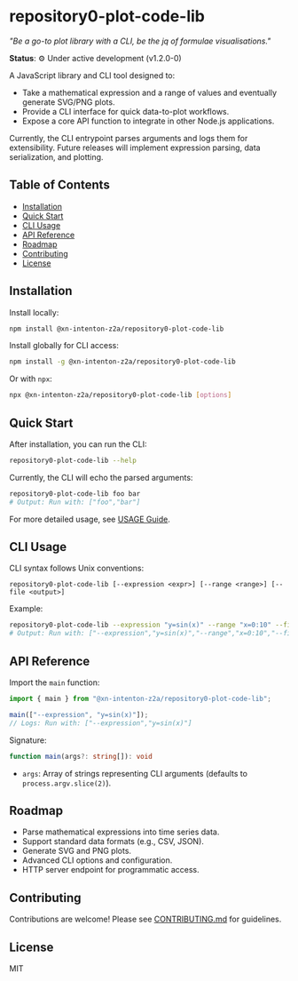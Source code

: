 # repository0-plot-code-lib

_"Be a go-to plot library with a CLI, be the jq of formulae visualisations."_

**Status**: ⚙️ Under active development (v1.2.0-0)

A JavaScript library and CLI tool designed to:
- Take a mathematical expression and a range of values and eventually generate SVG/PNG plots.
- Provide a CLI interface for quick data-to-plot workflows.
- Expose a core API function to integrate in other Node.js applications.

Currently, the CLI entrypoint parses arguments and logs them for extensibility. Future releases will implement expression parsing, data serialization, and plotting.

## Table of Contents

- [Installation](#installation)
- [Quick Start](#quick-start)
- [CLI Usage](#cli-usage)
- [API Reference](#api-reference)
- [Roadmap](#roadmap)
- [Contributing](#contributing)
- [License](#license)

## Installation

Install locally:
```bash
npm install @xn-intenton-z2a/repository0-plot-code-lib
```

Install globally for CLI access:
```bash
npm install -g @xn-intenton-z2a/repository0-plot-code-lib
```

Or with `npx`:
```bash
npx @xn-intenton-z2a/repository0-plot-code-lib [options]
```

## Quick Start

After installation, you can run the CLI:
```bash
repository0-plot-code-lib --help
```

Currently, the CLI will echo the parsed arguments:
```bash
repository0-plot-code-lib foo bar
# Output: Run with: ["foo","bar"]
```

For more detailed usage, see [USAGE Guide](docs/USAGE.md).

## CLI Usage

CLI syntax follows Unix conventions:
```
repository0-plot-code-lib [--expression <expr>] [--range <range>] [--file <output>]
```

Example:
```bash
repository0-plot-code-lib --expression "y=sin(x)" --range "x=0:10" --file output.svg
# Output: Run with: ["--expression","y=sin(x)","--range","x=0:10","--file","output.svg"]
```

## API Reference

Import the `main` function:
```js
import { main } from "@xn-intenton-z2a/repository0-plot-code-lib";

main(["--expression", "y=sin(x)"]);
// Logs: Run with: ["--expression","y=sin(x)"]
```

Signature:
```ts
function main(args?: string[]): void
```

- `args`: Array of strings representing CLI arguments (defaults to `process.argv.slice(2)`).

## Roadmap

- Parse mathematical expressions into time series data.
- Support standard data formats (e.g., CSV, JSON).
- Generate SVG and PNG plots.
- Advanced CLI options and configuration.
- HTTP server endpoint for programmatic access.

## Contributing

Contributions are welcome! Please see [CONTRIBUTING.md](CONTRIBUTING.md) for guidelines.

## License

MIT
